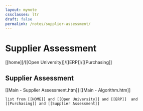 ```yaml
---
layout: mynote
cssclasses: ltr
draft: false
permalink: /notes/supplier-assessment/
---
```

# Supplier Assessment
[[home]]/[[Open University]]/[[ERP]]/[[Purchasing]]

## Supplier Assessment

 [[Main - Supplier Assessment.htm]]
 [[Main - Algorithm.htm]]
````dataview
list from [[HOME]] and [[Open University]] and [[ERP]]  and  [[Purchasing]] and [[Supplier Assessment]]  
````
